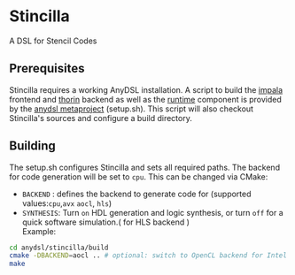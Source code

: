 # Stincilla #
A DSL for Stencil Codes

## Prerequisites ##
Stincilla requires a working AnyDSL installation. A script to build the [impala](https://github.com/AnyDSL/impala) frontend and [thorin](https://github.com/AnyDSL/thorin) backend as well as the [runtime](https://github.com/AnyDSL/runtime) component is provided by the [anydsl metaproject](https://github.com/AnyDSL/anydsl) (setup.sh). This script will also checkout Stincilla's sources and configure a build directory.

## Building ##
The setup.sh configures Stincilla and sets all required paths. The backend for code generation will be set to ```cpu```. This can be changed via CMake:
* ```BACKEND``` : defines the backend to generate code for (supported values:```cpu```,```avx``` ```aocl```, ```hls```)
* ```SYNTHESIS```:  Turn ```on``` HDL generation and logic synthesis, or turn ```off``` for a quick software simulation.( for HLS backend )  
Example:
```bash
cd anydsl/stincilla/build
cmake -DBACKEND=aocl .. # optional: switch to OpenCL backend for Intel FPGAs
make
```

